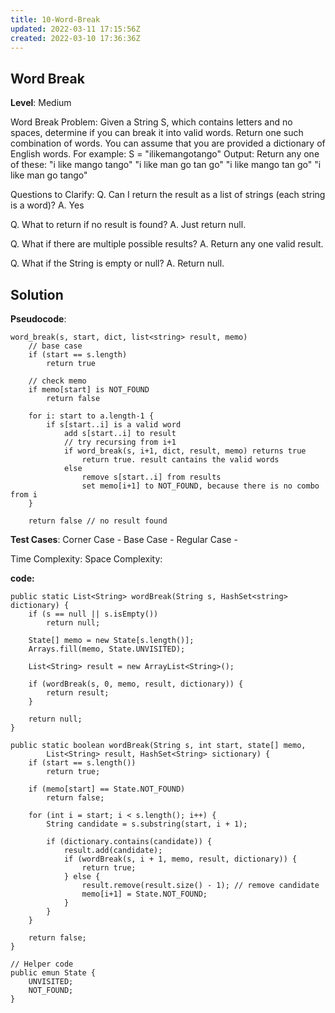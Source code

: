 ```yaml
---
title: 10-Word-Break
updated: 2022-03-11 17:15:56Z
created: 2022-03-10 17:36:36Z
---
```


## Word Break

**Level**: Medium

Word Break Problem: Given a String S, which contains letters and no spaces, determine if you can break it into valid words. Return one such combination of words.
You can assume that you are provided a dictionary of English words.
For example:
S = "ilikemangotango"
Output:
Return any one of these:
"i like mango tango"
"i like man go tan go"
"i like mango tan go"
"i like man go tango"

Questions to Clarify:
Q. Can I return the result as a list of strings (each string is a word)?
A. Yes

Q. What to return if no result is found?
A. Just return null.

Q. What if there are multiple possible results?
A. Return any one valid result.

Q. What if the String is empty or null?
A. Return null.

## Solution

**Pseudocode**:

```
word_break(s, start, dict, list<string> result, memo)
    // base case
    if (start == s.length)
        return true

    // check memo
    if memo[start] is NOT_FOUND
        return false

    for i: start to a.length-1 {
        if s[start..i] is a valid word
            add s[start..i] to result
            // try recursing from i+1
            if word_break(s, i+1, dict, result, memo) returns true
                return true. result cantains the valid words
            else
                remove s[start..i] from results
                set memo[i+1] to NOT_FOUND, because there is no combo from i
    }

    return false // no result found
```

**Test Cases**:
Corner Case -
Base Case -
Regular Case -

Time Complexity:
Space Complexity:

**code:**

```
public static List<String> wordBreak(String s, HashSet<string> dictionary) {
    if (s == null || s.isEmpty())
        return null;

    State[] memo = new State[s.length()];
    Arrays.fill(memo, State.UNVISITED);

    List<String> result = new ArrayList<String>();

    if (wordBreak(s, 0, memo, result, dictionary)) {
        return result;
    }

    return null;
}

public static boolean wordBreak(String s, int start, state[] memo,
        List<String> result, HashSet<String> sictionary) {
    if (start == s.length())
        return true;

    if (memo[start] == State.NOT_FOUND)
        return false;

    for (int i = start; i < s.length(); i++) {
        String candidate = s.substring(start, i + 1);

        if (dictionary.contains(candidate)) {
            result.add(candidate);
            if (wordBreak(s, i + 1, memo, result, dictionary)) {
                return true;
            } else {
                result.remove(result.size() - 1); // remove candidate
                memo[i+1] = State.NOT_FOUND;
            }
        }
    }

    return false;
}

// Helper code
public emun State {
    UNVISITED;
    NOT_FOUND;
}
```